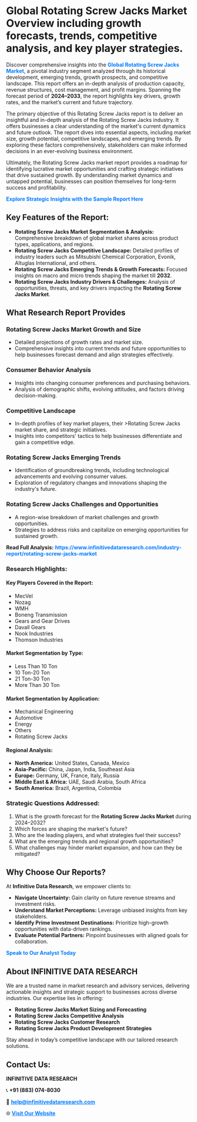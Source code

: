 <h1>Global Rotating Screw Jacks Market Overview including growth forecasts, trends, competitive analysis, and key player strategies.</h1>
<p>
Discover comprehensive insights into the 
<a href="https://www.infinitivedataresearch.com/industry-report/rotating-screw-jacks-market" rel="dofollow" style="color: #007BFF; text-decoration: none;"><strong>Global Rotating Screw Jacks Market</strong></a>, a pivotal industry segment analyzed through its historical development, emerging trends, growth prospects, and competitive landscape. This report offers an in-depth analysis of production capacity, revenue structures, cost management, and profit margins. Spanning the forecast period of <strong>2024–2033</strong>, the report highlights key drivers, growth rates, and the market’s current and future trajectory.
</p>
<p>
The primary objective of this Rotating Screw Jacks report is to deliver an insightful and in-depth analysis of the Rotating Screw Jacks industry. It offers businesses a clear understanding of the market's current dynamics and future outlook. The report dives into essential aspects, including market size, growth potential, competitive landscapes, and emerging trends. By exploring these factors comprehensively, stakeholders can make informed decisions in an ever-evolving business environment.
</p>
<p>
Ultimately, the Rotating Screw Jacks market report provides a roadmap for identifying lucrative market opportunities and crafting strategic initiatives that drive sustained growth. By understanding market dynamics and untapped potential, businesses can position themselves for long-term success and profitability.
</p>
<p>
<a href="https://www.infinitivedataresearch.com/request-sample/reportId=110215" style="color: #007BFF; text-decoration: none;"><strong>Explore Strategic Insights with the Sample Report Here</strong></a>
</p>

<h2>Key Features of the Report:</h2>
<ul>
<li><strong>Rotating Screw Jacks Market Segmentation & Analysis:</strong> Comprehensive breakdown of global market shares across product types, applications, and regions.</li>
<li><strong>Rotating Screw Jacks Competitive Landscape:</strong> Detailed profiles of industry leaders such as Mitsubishi Chemical Corporation, Evonik, Altuglas International, and others.</li>
<li><strong>Rotating Screw Jacks Emerging Trends & Growth Forecasts:</strong> Focused insights on macro and micro trends shaping the market till <strong>2032</strong>.</li>
<li><strong>Rotating Screw Jacks Industry Drivers & Challenges:</strong> Analysis of opportunities, threats, and key drivers impacting the <strong>Rotating Screw Jacks Market</strong>.</li>
</ul>

<h2>What Research Report Provides</h2>
<h3>Rotating Screw Jacks Market Growth and Size</h3>
<ul>
<li>Detailed projections of growth rates and market size.</li>
<li>Comprehensive insights into current trends and future opportunities to help businesses forecast demand and align strategies effectively.</li>
</ul>

<h3>Consumer Behavior Analysis</h3>
<ul>
<li>Insights into changing consumer preferences and purchasing behaviors.</li>
<li>Analysis of demographic shifts, evolving attitudes, and factors driving decision-making.</li>
</ul>

<h3>Competitive Landscape</h3>
<ul>
<li>In-depth profiles of key market players, their >Rotating Screw Jacks market share, and strategic initiatives.</li>
<li>Insights into competitors' tactics to help businesses differentiate and gain a competitive edge.</li>
</ul>

<h3>Rotating Screw Jacks Emerging Trends</h3>
<ul>
<li>Identification of groundbreaking trends, including technological advancements and evolving consumer values.</li>
<li>Exploration of regulatory changes and innovations shaping the industry's future.</li>
</ul>

<h3>Rotating Screw Jacks Challenges and Opportunities</h3>
<ul>
<li>A region-wise breakdown of market challenges and growth opportunities.</li>
<li>Strategies to address risks and capitalize on emerging opportunities for sustained growth.</li>
</ul>
<p><strong>Read Full Analysis:</strong> <a href="https://www.infinitivedataresearch.com/industry-report/rotating-screw-jacks-market" rel="dofollow" style="color: #007BFF; text-decoration: none;"><strong>https://www.infinitivedataresearch.com/industry-report/rotating-screw-jacks-market</strong></a></p>
<h3>Research Highlights:</h3>
<h4>Key Players Covered in the Report:</h4>
<ul><li>MecVel</li><li>Nozag</li><li>WMH</li><li>Boneng Transmission</li><li>Gears and Gear Drives</li><li>Davall Gears</li><li>Nook Industries</li><li>Thomson Industries</li></ul>
<h4>Market Segmentation by Type:</h4>
<ul><li>Less Than 10 Ton</li><li>10 Ton-20 Ton</li><li>21 Ton-30 Ton</li><li>More Than 30 Ton</li></ul>
<h4>Market Segmentation by Application:</h4>
<ul><li>Mechanical Engineering</li><li>Automotive</li><li>Energy</li><li>Others</li><li>Rotating Screw Jacks</li></ul>

<h4>Regional Analysis:</h4>
<ul>
<li><strong>North America:</strong> United States, Canada, Mexico</li>
<li><strong>Asia-Pacific:</strong> China, Japan, India, Southeast Asia</li>
<li><strong>Europe:</strong> Germany, UK, France, Italy, Russia</li>
<li><strong>Middle East & Africa:</strong> UAE, Saudi Arabia, South Africa</li>
<li><strong>South America:</strong> Brazil, Argentina, Colombia</li>
</ul>

<h3>Strategic Questions Addressed:</h3>
<ol>
<li>What is the growth forecast for the <strong>Rotating Screw Jacks Market</strong> during 2024–2032?</li>
<li>Which forces are shaping the market's future?</li>
<li>Who are the leading players, and what strategies fuel their success?</li>
<li>What are the emerging trends and regional growth opportunities?</li>
<li>What challenges may hinder market expansion, and how can they be mitigated?</li>
</ol>

<h2>Why Choose Our Reports?</h2>
<p>At <strong>Infinitive Data Research</strong>, we empower clients to:</p>
<ul>
<li><strong>Navigate Uncertainty:</strong> Gain clarity on future revenue streams and investment risks.</li>
<li><strong>Understand Market Perceptions:</strong> Leverage unbiased insights from key stakeholders.</li>
<li><strong>Identify Prime Investment Destinations:</strong> Prioritize high-growth opportunities with data-driven rankings.</li>
<li><strong>Evaluate Potential Partners:</strong> Pinpoint businesses with aligned goals for collaboration.</li>
</ul>
<p><a href="https://www.infinitivedataresearch.com/industry-report/rotating-screw-jacks-market" rel="dofollow" style="color: #007BFF; text-decoration: none;"><strong>Speak to Our Analyst Today</strong></a></p>

<h2>About INFINITIVE DATA RESEARCH</h2>
<p>We are a trusted name in market research and advisory services, delivering actionable insights and strategic support to businesses across diverse industries. Our expertise lies in offering:</p>
<ul>
<li><strong>Rotating Screw Jacks Market Sizing and Forecasting</strong></li>
<li><strong>Rotating Screw Jacks Competitive Analysis</strong></li>
<li><strong>Rotating Screw Jacks Customer Research</strong></li>
<li><strong>Rotating Screw Jacks Product Development Strategies</strong></li>
</ul>
<p>Stay ahead in today’s competitive landscape with our tailored research solutions.</p>

<h2>Contact Us:</h2>
<p><strong>INFINITIVE DATA RESEARCH</strong></p>
<p>📞 <strong>+91 (883) 074-8030</strong></p>
<p>📧 <strong><a href="mailto:help@infinitivedataresearch.com" style="color: #007BFF;">help@infinitivedataresearch.com</a></strong></p>
<p>🌐 <strong><a href="https://www.infinitivedataresearch.com" rel="dofollow" style="color: #007BFF;">Visit Our Website</a></strong></p>